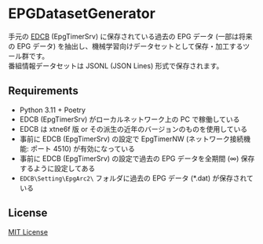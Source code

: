 
# EPGDatasetGenerator

手元の [EDCB](https://github.com/xtne6f/EDCB) (EpgTimerSrv) に保存されている過去の EPG データ (一部は将来の EPG データ) を抽出し、機械学習向けデータセットとして保存・加工するツール群です。  
番組情報データセットは JSONL (JSON Lines) 形式で保存されます。

## Requirements

- Python 3.11 + Poetry
- EDCB (EpgTimerSrv) がローカルネットワーク上の PC で稼働している
- EDCB は xtne6f 版 or その派生の近年のバージョンのものを使用している
- 事前に EDCB (EpgTimerSrv) の設定で EpgTimerNW (ネットワーク接続機能: ポート 4510) が有効になっている
- 事前に EDCB (EpgTimerSrv) の設定で過去の EPG データを全期間 (∞) 保存するように設定してある
- `EDCB\Setting\EpgArc2\` フォルダに過去の EPG データ (*.dat) が保存されている

## License

[MIT License](License.txt)
